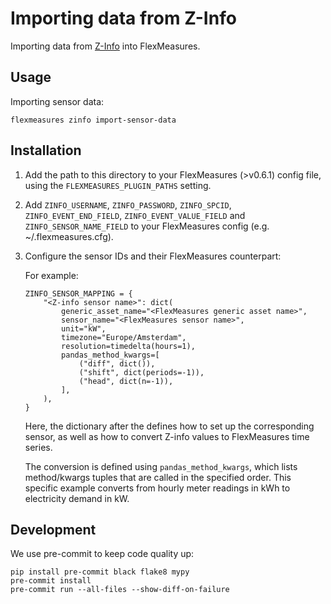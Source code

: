 # Importing data from Z-Info

Importing data from [Z-Info](https://www.z-info.nl) into FlexMeasures.


## Usage

Importing sensor data:

    flexmeasures zinfo import-sensor-data


## Installation

1. Add the path to this directory to your FlexMeasures (>v0.6.1) config file,
using the `FLEXMEASURES_PLUGIN_PATHS` setting.

2. Add `ZINFO_USERNAME`, `ZINFO_PASSWORD`, `ZINFO_SPCID`, `ZINFO_EVENT_END_FIELD`, `ZINFO_EVENT_VALUE_FIELD` and `ZINFO_SENSOR_NAME_FIELD` to your FlexMeasures config (e.g. ~/.flexmeasures.cfg).

3. Configure the sensor IDs and their FlexMeasures counterpart:

   For example:

       ZINFO_SENSOR_MAPPING = {
           "<Z-info sensor name>": dict(
               generic_asset_name="<FlexMeasures generic asset name>",
               sensor_name="<FlexMeasures sensor name>",
               unit="kW",
               timezone="Europe/Amsterdam",
               resolution=timedelta(hours=1),
               pandas_method_kwargs=[
                   ("diff", dict()),
                   ("shift", dict(periods=-1)),
                   ("head", dict(n=-1)),
               ],
           ),
       }

   Here, the dictionary after the <Z-info sensor name> defines how to set up the corresponding sensor,
   as well as how to convert Z-info values to FlexMeasures time series.
   
   The conversion is defined using `pandas_method_kwargs`, which lists method/kwargs tuples that are called in the specified order.
   This specific example converts from hourly meter readings in kWh to electricity demand in kW. 

## Development

We use pre-commit to keep code quality up:

    pip install pre-commit black flake8 mypy
    pre-commit install
    pre-commit run --all-files --show-diff-on-failure

